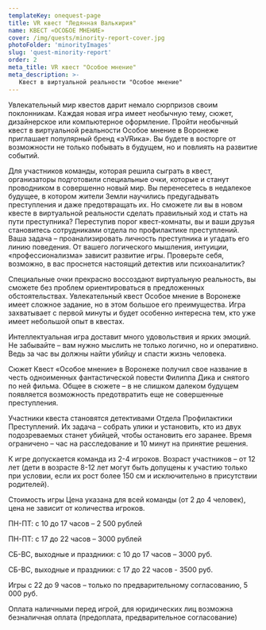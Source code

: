 ```yaml
---
templateKey: onequest-page
title: VR квест "Ледянная Валькирия"
name: КВЕСТ «ОСОБОЕ МНЕНИЕ»
cover: /img/quests/minority-report-cover.jpg
photoFolder: 'minorityImages'
slug: 'quest-minority-report'
order: 2
meta_title: VR квест "Особое мнение"
meta_description: >-
   Квест в виртуальной реальности "Особое мнение"
---
```


Увлекательный мир квестов дарит немало сюрпризов своим поклонникам. Каждая новая игра имеет необычную тему, сюжет, дизайнерское или компьютерное оформление. Пройти необычный квест в виртуальной реальности Особое мнение в Воронеже приглашает популярный бренд «эVRика». Вы будете в восторге от возможности не только побывать в будущем, но и повлиять на развитие событий.

Для участников команды, которая решила сыграть в квест, организаторы подготовили специальные очки, которые и станут проводником в совершенно новый мир. Вы перенесетесь в недалекое будущее, в котором жители Земли научились предугадывать преступления и даже предотвращать их. Но сможете ли вы в новом квесте в виртуальной реальности сделать правильный ход и стать на пути преступника? Переступив порог квест-комнаты, вы и ваши друзья становитесь сотрудниками отдела по профилактике преступлений. Ваша задача – проанализировать личность преступника и угадать его линию поведения. От вашего логического мышления, интуиции, «профессионализма» зависит развитие игры. Проверьте себя, возможно, в вас проснется настоящий детектив или психоаналитик?

Специальные очки прекрасно воссоздают виртуальную реальность, вы сможете без проблем ориентироваться в предложенных обстоятельствах. Увлекательный квест Особое мнение в Воронеже имеет сложное задание, но в этом большое его преимущества. Игра захватывает с первой минуты и будет особенно интересна тем, кто уже имеет небольшой опыт в квестах.

Интеллектуальная игра доставит много удовольствия и ярких эмоций. Не забывайте – вам нужно мыслить не только логично, но и оперативно. Ведь за час вы должны найти убийцу и спасти жизнь человека.

Сюжет
Квест «Особое мнение» в Воронеже получил свое название в честь одноименных фантастической повести Филиппа Дика и снятого по ней фильма. Общее в сюжете – в не слишком далеком будущем появляется возможность предотвратить еще не совершенные преступления.

Участники квеста становятся детективами Отдела Профилактики Преступлений. Их задача – собрать улики и установить, кто из двух подозреваемых станет убийцей, чтобы остановить его заранее. Время ограничено – час на расследование и 10 минут на принятие решения.

К игре допускается команда из 2-4 игроков. Возраст участников – от 12 лет (дети в возрасте 8-12 лет могут быть допущены к участию только при условии, если их рост более 150 см и исключительно в присутствии родителей).

Стоимость игры
Цена указана для всей команды (от 2 до 4 человек), цена не зависит от количества игроков.

ПН-ПТ: с 10 до 17 часов – 2 500 рублей

ПН-ПТ: с 17 до 22 часов – 3000 рублей

СБ-ВС, выходные и праздники: с 10 до 17 часов – 3000 руб.

СБ-ВС, выходные и праздники: с 17 до 22 часов - 3500 руб.

Игры с 22 до 9 часов – только по предварительному согласованию, 5 000 руб.

Оплата наличными перед игрой, для юридических лиц возможна безналичная оплата (предоплата, предварительное согласование)
